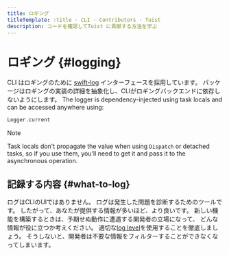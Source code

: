 ```yaml
---
title: ロギング
titleTemplate: :title · CLI · Contributors · Tuist
description: コードを確認してTuist に貢献する方法を学ぶ
---
```


# ロギング {#logging}

CLI はロギングのために [swift-log](https://github.com/apple/swift-log) インターフェースを採用しています。 パッケージはロギングの実装の詳細を抽象化し、CLIがロギングバックエンドに依存しないようにします。 The logger is dependency-injected using task locals and can be accessed anywhere using:

```bash
Logger.current
```

> [!NOTE]
> Task locals don't propagate the value when using `Dispatch` or detached tasks, so if you use them, you'll need to get it and pass it to the asynchronous operation.

## 記録する内容 {#what-to-log}

ログはCLIのUIではありません。 ログは発生した問題を診断するためのツールです。
したがって、あなたが提供する情報が多いほど、より良いです。
新しい機能を構築するときは、予期せぬ動作に遭遇する開発者の立場になって、 どんな情報が役に立つか考えください。
適切な[log level](https://www.swift.org/documentation/server/guides/libraries/log-levels.html)を使用することを徹底しましょう。 そうしないと、開発者は不要な情報をフィルターすることができなくなってしまいます。
